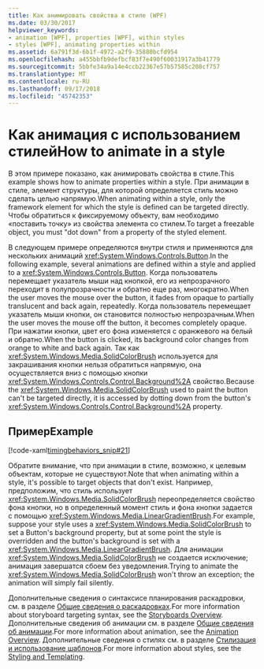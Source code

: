 ```yaml
---
title: Как анимировать свойства в стиле (WPF)
ms.date: 03/30/2017
helpviewer_keywords:
- animation [WPF], properties [WPF], within styles
- styles [WPF], animating properties within
ms.assetid: 6a791f3d-6b1f-4972-a2f9-35880bcfd954
ms.openlocfilehash: a455bbfb9defbcf83f7e490f60031917a3b41779
ms.sourcegitcommit: 5bbfe34a9a14e4ccb22367e57b57585c208cf757
ms.translationtype: MT
ms.contentlocale: ru-RU
ms.lasthandoff: 09/17/2018
ms.locfileid: "45742353"
---
```

# <a name="how-to-animate-in-a-style"></a><span data-ttu-id="a54f0-102">Как анимация с использованием стилей</span><span class="sxs-lookup"><span data-stu-id="a54f0-102">How to animate in a style</span></span>

<span data-ttu-id="a54f0-103">В этом примере показано, как анимировать свойства в стиле.</span><span class="sxs-lookup"><span data-stu-id="a54f0-103">This example shows how to animate properties within a style.</span></span> <span data-ttu-id="a54f0-104">При анимации в стиле, элемент структуры, для которой определяется стиль можно сделать целью напрямую.</span><span class="sxs-lookup"><span data-stu-id="a54f0-104">When animating within a style, only the framework element for which the style is defined can be targeted directly.</span></span> <span data-ttu-id="a54f0-105">Чтобы обратиться к фиксируемому объекту, вам необходимо «поставить точку» из свойства элемента со стилем.</span><span class="sxs-lookup"><span data-stu-id="a54f0-105">To target a freezable object, you must "dot down" from a property of the styled element.</span></span>

<span data-ttu-id="a54f0-106">В следующем примере определяются внутри стиля и применяются для нескольких анимаций <xref:System.Windows.Controls.Button>.</span><span class="sxs-lookup"><span data-stu-id="a54f0-106">In the following example, several animations are defined within a style and applied to a <xref:System.Windows.Controls.Button>.</span></span> <span data-ttu-id="a54f0-107">Когда пользователь перемещает указатель мыши над кнопкой, его из непрозрачного переходит в полупрозрачности и обратно еще раз, многократно.</span><span class="sxs-lookup"><span data-stu-id="a54f0-107">When the user moves the mouse over the button, it fades from opaque to partially translucent and back again, repeatedly.</span></span> <span data-ttu-id="a54f0-108">Когда пользователь перемещает указатель мыши кнопки, он становится полностью непрозрачным.</span><span class="sxs-lookup"><span data-stu-id="a54f0-108">When the user moves the mouse off the button, it becomes completely opaque.</span></span> <span data-ttu-id="a54f0-109">При нажатии кнопки, цвет его фона изменяется с оранжевого на белый и обратно.</span><span class="sxs-lookup"><span data-stu-id="a54f0-109">When the button is clicked, its background color changes from orange to white and back again.</span></span> <span data-ttu-id="a54f0-110">Так как <xref:System.Windows.Media.SolidColorBrush> используется для закрашивания кнопки нельзя обратиться напрямую, она осуществляется вниз с помощью кнопки <xref:System.Windows.Controls.Control.Background%2A> свойство.</span><span class="sxs-lookup"><span data-stu-id="a54f0-110">Because the <xref:System.Windows.Media.SolidColorBrush> used to paint the button can't be targeted directly, it is accessed by dotting down from the button's <xref:System.Windows.Controls.Control.Background%2A> property.</span></span>

## <a name="example"></a><span data-ttu-id="a54f0-111">Пример</span><span class="sxs-lookup"><span data-stu-id="a54f0-111">Example</span></span>

[!code-xaml[timingbehaviors_snip#21](../../../../samples/snippets/csharp/VS_Snippets_Wpf/timingbehaviors_snip/CSharp/StyleStoryboardsExample.xaml#21)]

<span data-ttu-id="a54f0-112">Обратите внимание, что при анимации в стиле, возможно, к целевым объектам, которые не существуют.</span><span class="sxs-lookup"><span data-stu-id="a54f0-112">Note that when animating within a style, it's possible to target objects that don't exist.</span></span> <span data-ttu-id="a54f0-113">Например, предположим, что стиль использует <xref:System.Windows.Media.SolidColorBrush> переопределяется свойство фона кнопки, но в определенный момент стиль и фона кнопки задается с помощью <xref:System.Windows.Media.LinearGradientBrush>.</span><span class="sxs-lookup"><span data-stu-id="a54f0-113">For example, suppose your style uses a <xref:System.Windows.Media.SolidColorBrush> to set a Button's background property, but at some point the style is overridden and the button's background is set with a <xref:System.Windows.Media.LinearGradientBrush>.</span></span>  <span data-ttu-id="a54f0-114">Для анимации <xref:System.Windows.Media.SolidColorBrush> не создается исключение; анимация завершатся сбоем без уведомления.</span><span class="sxs-lookup"><span data-stu-id="a54f0-114">Trying to animate the <xref:System.Windows.Media.SolidColorBrush> won't throw an exception; the animation will simply fail silently.</span></span>

<span data-ttu-id="a54f0-115">Дополнительные сведения о синтаксисе планирования раскадровки, см. в разделе [Общие сведения о раскадровках](../../../../docs/framework/wpf/graphics-multimedia/storyboards-overview.md).</span><span class="sxs-lookup"><span data-stu-id="a54f0-115">For more information about storyboard targeting syntax, see the [Storyboards Overview](../../../../docs/framework/wpf/graphics-multimedia/storyboards-overview.md).</span></span> <span data-ttu-id="a54f0-116">Дополнительные сведения об анимации см. в разделе [Общие сведения об анимации](../../../../docs/framework/wpf/graphics-multimedia/animation-overview.md).</span><span class="sxs-lookup"><span data-stu-id="a54f0-116">For more information about animation, see the [Animation Overview](../../../../docs/framework/wpf/graphics-multimedia/animation-overview.md).</span></span> <span data-ttu-id="a54f0-117">Дополнительные сведения о стилях см. в разделе [Стилизация и использование шаблонов](../../../../docs/framework/wpf/controls/styling-and-templating.md).</span><span class="sxs-lookup"><span data-stu-id="a54f0-117">For more information about styles, see the [Styling and Templating](../../../../docs/framework/wpf/controls/styling-and-templating.md).</span></span>
